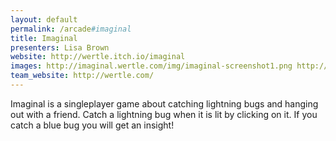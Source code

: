 ```yaml
---
layout: default
permalink: /arcade#imaginal
title: Imaginal
presenters: Lisa Brown
website: http://wertle.itch.io/imaginal
images: http://imaginal.wertle.com/img/imaginal-screenshot1.png http://imaginal.wertle.com/img/imaginal-screenshot2.png http://imaginal.wertle.com/img/imaginal-screenshot3.png
team_website: http://wertle.com/
---
```

Imaginal is a singleplayer game about catching lightning bugs and hanging out with a friend. Catch a lightning bug when it is lit by clicking on it. If you catch a blue bug you will get an insight!
